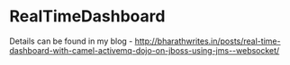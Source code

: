 RealTimeDashboard
=================

Details can be found in my blog - http://bharathwrites.in/posts/real-time-dashboard-with-camel-activemq-dojo-on-jboss-using-jms--websocket/
